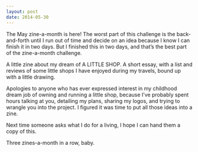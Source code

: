 ```yaml
---
layout: post
date: 2014-05-30
---
```


The May zine-a-month is here! The worst part of this challenge is the back-and-forth until I run out of time and decide on an idea because I know I can finish it in two days. But I finished this in two days, and that’s the best part of the zine-a-month challenge.

A little zine about my dream of A LITTLE SHOP. A short essay, with a list and reviews of some little shops I have enjoyed during my travels, bound up with a little drawing.

Apologies to anyone who has ever expressed interest in my childhood dream job of owning and running a little shop, because I’ve probably spent hours talking at you, detailing my plans, sharing my logos, and trying to wrangle you into the project. I figured it was time to put all those ideas into a zine.

Next time someone asks what I do for a living, I hope I can hand them a copy of this.

Three zines-a-month in a row, baby.
